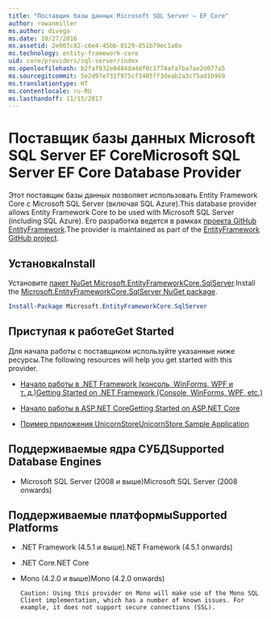 ```yaml
---
title: "Поставщик базы данных Microsoft SQL Server — EF Core"
author: rowanmiller
ms.author: divega
ms.date: 10/27/2016
ms.assetid: 2e007c82-c6e4-45bb-8129-851b79ec1a0a
ms.technology: entity-framework-core
uid: core/providers/sql-server/index
ms.openlocfilehash: b2faf932e0484da4df0c1774afa7ba7ae2d077a5
ms.sourcegitcommit: 5e2d97e731f975cf3405ff3deab2a3c75ad1b969
ms.translationtype: HT
ms.contentlocale: ru-RU
ms.lasthandoff: 11/15/2017
---
```

# <a name="microsoft-sql-server-ef-core-database-provider"></a><span data-ttu-id="4ce3f-102">Поставщик базы данных Microsoft SQL Server EF Core</span><span class="sxs-lookup"><span data-stu-id="4ce3f-102">Microsoft SQL Server EF Core Database Provider</span></span>

<span data-ttu-id="4ce3f-103">Этот поставщик базы данных позволяет использовать Entity Framework Core с Microsoft SQL Server (включая SQL Azure).</span><span class="sxs-lookup"><span data-stu-id="4ce3f-103">This database provider allows Entity Framework Core to be used with Microsoft SQL Server (including SQL Azure).</span></span> <span data-ttu-id="4ce3f-104">Его разработка ведется в рамках [проекта GitHub EntityFramework](https://github.com/aspnet/EntityFramework).</span><span class="sxs-lookup"><span data-stu-id="4ce3f-104">The provider is maintained as part of the [EntityFramework GitHub project](https://github.com/aspnet/EntityFramework).</span></span>

## <a name="install"></a><span data-ttu-id="4ce3f-105">Установка</span><span class="sxs-lookup"><span data-stu-id="4ce3f-105">Install</span></span>

<span data-ttu-id="4ce3f-106">Установите [пакет NuGet Microsoft.EntityFrameworkCore.SqlServer](https://www.nuget.org/packages/Microsoft.EntityFrameworkCore.SqlServer/).</span><span class="sxs-lookup"><span data-stu-id="4ce3f-106">Install the [Microsoft.EntityFrameworkCore.SqlServer NuGet package](https://www.nuget.org/packages/Microsoft.EntityFrameworkCore.SqlServer/).</span></span>

``` powershell
Install-Package Microsoft.EntityFrameworkCore.SqlServer
```

## <a name="get-started"></a><span data-ttu-id="4ce3f-107">Приступая к работе</span><span class="sxs-lookup"><span data-stu-id="4ce3f-107">Get Started</span></span>

<span data-ttu-id="4ce3f-108">Для начала работы с поставщиком используйте указанные ниже ресурсы.</span><span class="sxs-lookup"><span data-stu-id="4ce3f-108">The following resources will help you get started with this provider.</span></span>
* [<span data-ttu-id="4ce3f-109">Начало работы в .NET Framework (консоль, WinForms, WPF и т. д.)</span><span class="sxs-lookup"><span data-stu-id="4ce3f-109">Getting Started on .NET Framework (Console, WinForms, WPF, etc.)</span></span>](../../get-started/full-dotnet/index.md)

* [<span data-ttu-id="4ce3f-110">Начало работы в ASP.NET Core</span><span class="sxs-lookup"><span data-stu-id="4ce3f-110">Getting Started on ASP.NET Core</span></span>](../../get-started/aspnetcore/index.md)

* [<span data-ttu-id="4ce3f-111">Пример приложения UnicornStore</span><span class="sxs-lookup"><span data-stu-id="4ce3f-111">UnicornStore Sample Application</span></span>](https://github.com/rowanmiller/UnicornStore/tree/master/UnicornStore)

## <a name="supported-database-engines"></a><span data-ttu-id="4ce3f-112">Поддерживаемые ядра СУБД</span><span class="sxs-lookup"><span data-stu-id="4ce3f-112">Supported Database Engines</span></span>

* <span data-ttu-id="4ce3f-113">Microsoft SQL Server (2008 и выше)</span><span class="sxs-lookup"><span data-stu-id="4ce3f-113">Microsoft SQL Server (2008 onwards)</span></span>

## <a name="supported-platforms"></a><span data-ttu-id="4ce3f-114">Поддерживаемые платформы</span><span class="sxs-lookup"><span data-stu-id="4ce3f-114">Supported Platforms</span></span>

* <span data-ttu-id="4ce3f-115">.NET Framework (4.5.1 и выше)</span><span class="sxs-lookup"><span data-stu-id="4ce3f-115">.NET Framework (4.5.1 onwards)</span></span>

* <span data-ttu-id="4ce3f-116">.NET Core</span><span class="sxs-lookup"><span data-stu-id="4ce3f-116">.NET Core</span></span>

* <span data-ttu-id="4ce3f-117">Mono (4.2.0 и выше)</span><span class="sxs-lookup"><span data-stu-id="4ce3f-117">Mono (4.2.0 onwards)</span></span>

      Caution: Using this provider on Mono will make use of the Mono SQL Client implementation, which has a number of known issues. For example, it does not support secure connections (SSL).
